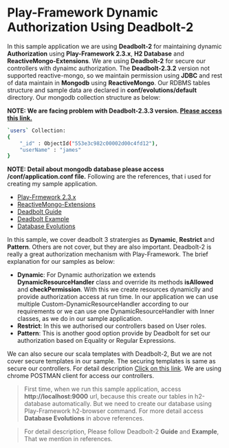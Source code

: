 # Play-Framework Dynamic Authorization Using Deadbolt-2

In this sample application we are using **Deadbolt-2** for maintaining dynamic **Authorization** using **Play-Framework 2.3.x**, **H2 Database** and **ReactiveMongo-Extensions**. We are using **Deadbolt-2** for secure our controllers with dynaimc authorization. The **Deadbolt-2.3.2** version not supported reactive-mongo, so we maintain permission using **JDBC** and rest of data maintain in **Mongodb** using **ReactiveMongo**. Our RDBMS tables structure and sample data are declared in **conf/evolutions/default** directory. Our mongodb collection structure as below:    

**NOTE: We are facing problem with Deadbolt-2.3.3 version. [Please access this link.](http://stackoverflow.com/questions/30002646/playframework-with-deadbolt2-overriding-method-getsubject-in-trait-deadbolthand)**

```sh
`users` Collection: 
{
    "_id" : ObjectId("553e3c982c00002d00c4fd12"),
    "userName" : "james"
}

```
**NOTE: Detail about mongodb database please access /conf/application.conf file.**
Following are the references, that i used for creating my sample application. 

* [Play-Frmework 2.3.x](https://www.playframework.com/documentation/2.3.x/Highlights23)
* [ReactiveMongo-Extensions](https://github.com/ReactiveMongo/ReactiveMongo-Extensions)
* [Deadbolt Guide](https://github.com/schaloner/deadbolt-2-guide)
* [Deadbolt Example](https://github.com/schaloner/deadbolt-2-scala-examples)
* [Database Evolutions](https://www.playframework.com/documentation/2.1.x/Evolutions)

In this sample, we cover deadbolt 3 stratergies as **Dynamic**, **Restrict** and **Pattern**. Others are not cover, but they are also important. Deadbolt-2 is really a great authorization mechanism with Play-Framework. The brief explanation for our samples as below: 
* **Dynamic**: For Dynamic authorization we extends **DynamicResourceHandler** class and override its methods **isAllowed** and **checkPermission**. With this we create resources dynamiclly and provide authorization access at run time. In our application we can use multiple Custom-DynamicResourceHandler according to our requirements or we can use one DynamicResourceHandler with Inner classes, as we do in our sample application. 
* **Restrict**: In this we authorised our controllers based on User roles. 
* **Pattern**: This is another good option provide by Deadbolt for set our authorization based on Equality or Regular Expressions. 

We can also secure our scala templates with Deadbolt-2, But we are not cover secure templates in our sample. The securing templates is same as secure our controllers. For detail description [Click on this link](http://deadbolt-2-scala.herokuapp.com/#controller-Pattern). We are using chrome POSTMAN client for access our controllers. 

>First time, when we run this sample application, access **http://localhost:9000** url, because this create our tables in h2-database automatically. But we need to create our database using Play-Framework h2-browser command. For more detail access **Database Evolutions** in above references. 

>For detail description, Please follow Deadbolt-2 **Guide** and **Example**, That we mention in references.
